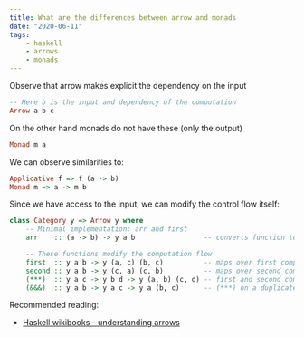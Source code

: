 ```yaml
---
title: What are the differences between arrow and monads
date: "2020-06-11"
tags:
    - haskell
    - arrows
    - monads
---
```


Observe that arrow makes explicit the dependency on the input
```haskell
-- Here b is the input and dependency of the computation
Arrow a b c
```
        
On the other hand monads do not have these (only the output)
```haskell
Monad m a
```

We can observe similarities to:
```haskell
Applicative f => f (a -> b)
Monad m => a -> m b
```

Since we have access to the input, we can modify the control flow itself:
```haskell
class Category y => Arrow y where
    -- Minimal implementation: arr and first
    arr    :: (a -> b) -> y a b                 -- converts function to arrow

    -- These functions modify the computation flow
    first  :: y a b -> y (a, c) (b, c)          -- maps over first component
    second :: y a b -> y (c, a) (c, b)          -- maps over second component
    (***)  :: y a c -> y b d -> y (a, b) (c, d) -- first and second combined
    (&&&)  :: y a b -> y a c -> y a (b, c)      -- (***) on a duplicated value
```

Recommended reading:

- [Haskell wikibooks - understanding arrows](https://en.wikibooks.org/wiki/Haskell/Understanding_arrows)
